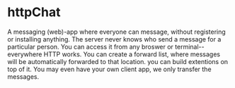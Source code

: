 # httpChat
A messaging (web)-app where everyone can message, without registering or installing anything. The server never knows who send a message for a particular person. You can access it from any broswer or terminal--everywhere HTTP works. You can create a forward list, where messages will be automatically forwarded to that location. you can build extentions on top of it. You may even have your own client app, we only transfer the messages. 
## 